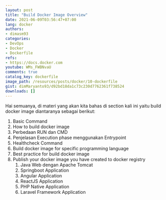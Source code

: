 ```yaml
---
layout: post
title: "Build Docker Image Overview"
date: 2021-06-09T03:56:47+07:00
lang: docker
authors:
- dimasm93
categories:
- DevOps
- Docker
- Dockerfile
refs: 
- https://docs.docker.com
youtube: WMs_FWBNvaU
comments: true
catalog_key: dockerfile
image_path: /resources/posts/docker/10-dockerfile
gist: dimMaryanto93/d92bd18da1c73c230d7762361f738524
downloads: []
---
```


Hai semuanya, di materi yang akan kita bahas di section kali ini yaitu build docker image diantaranya sebagai berikut:

1. Basic Command
2. How to build docker image
3. Perbedaan RUN dan CMD
4. Penjelasan Execution phase menggunakan Entrypoint
5. Healthcheck Command
6. Build docker image for specific programming language
7. Best practice for build docker image
8. Publish your docker image you have created to docker registry
    1. Java Web dengan Apache Tomcat
    2. Springboot Application
    3. Angular Application
    4. ReactJS Application
    5. PHP Native Application
    6. Laravel Framework Application
